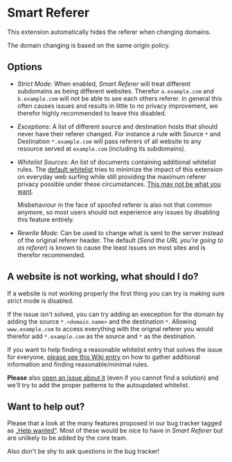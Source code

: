 Smart Referer
=============
This extension automatically hides the referer when changing domains.

The domain changing is based on the same origin policy.

Options
-------
* *Strict Mode*: When enabled, *Smart Referer* will treat different subdomains
  as being different websites. Therefor `a.example.com` and `b.example.com`
  will not be able to see each others referer. In general this often causes
  issues and results in little to no privacy improvement, we therefor highly
  recommended to leave this disabled.

* *Exceptions*: A list of different source and destination hosts that should
  never have their referer changed. For instance a rule with Source `*` and
  Destination `*.example.com` will pass referers of all website to any resource
  served at `example.com` (including its subdomains).

* *Whitelist Sources*: An list of documents containing additional whitelist
  rules. The [default whitelist](https://raw.githubusercontent.com/meh/smart-referer/gh-pages/whitelist.full.txt)
  tries to minimize the impact of this extension on everyday web surfing while
  still providing the maximum referer privacy possible under these
  circumstances. [This may not be what you want](https://github.com/meh/smart-referer/issues/50).
  
  Misbehaviour in the face of spoofed referer is also not that common anymore,
  so most users should not experience any issues by disabling this feature
  entirely.
  
* *Rewrite Mode*: Can be used to change what is sent to the server instead of
  the original referer header. The default (*Send the URL you're going to as
  referer*) is known to cause the least issues on most sites and is therefor
  recommended.

A website is not working, what should I do?
--------------------------------
If a website is not working properly the first thing you can try is making sure
strict mode is disabled.

If the issue isn't solved, you can try adding an exeception for the domain by
adding the source `*.<domain.name>` and the destination `*`. Allowing
`www.example.com` to access everything with the orignal referer you would
therefor add `*.example.com` as the source and `*` as the destination.

If you want to help finding a reasonable whitelist entry that solves the issue
for everyone, [please see this Wiki entry](https://github.com/meh/smart-referer/wiki/Gathering-Data-for-Whitelist-Entries)
on how to gather additional information and finding reasonable/minimal rules.

**Please** also [open an issue about it](https://github.com/meh/smart-referer/issues/new)
(even if you cannot find a solution) and we'll try to add the proper patterns to the
autoupdated whitelist.

Want to help out?
-----------------
Please that a look at the many features proposed in our bug tracker tagged as
[„Help wanted“](https://github.com/meh/smart-referer/issues?q=is%3Aissue+is%3Aopen+label%3A%22Help+wanted%22).
Most of these would be nice to have in *Smart Referer* but are unlikely to be
added by the core team.

Also don't be shy to ask questions in the bug tracker!
